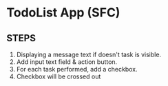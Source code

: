 # TodoList App (SFC)

## STEPS ##

1. Displaying a message text if doesn't task is visible.
2. Add input text field & action button.
3. For each task performed, add a checkbox.
4. Checkbox will be crossed out